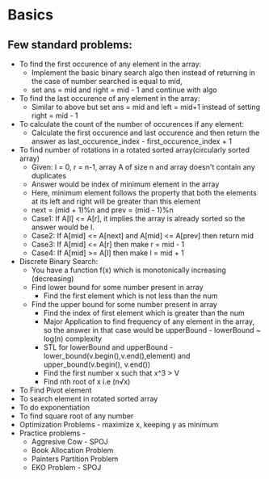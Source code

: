 # Basics
## Few standard problems:
- To find the first occurence of any element in the array:
  - Implement the basic binary search algo then instead of returning in the case of number searched is equal to mid,
  - set ans = mid and right = mid - 1 and continue with algo
- To find the last occurence of any element in the array:
  - Similar to above but set ans = mid and left = mid+1 instead of setting right = mid - 1
- To calculate the count of the number of occurences if any element:
  - Calculate the first occurence and last occurence and then return the answer as last_occurence_index - first_occurence_index + 1
- To find number of rotations in a rotated sorted array(circularly sorted array)
  - Given: l = 0, r = n-1, array A of size n and array doesn't contain any duplicates
  - Answer would be index of minimum element in the array
  - Here, minimum element follows the property that both the elements at its left and right will be greater than this element
  - next = (mid + 1)%n and prev = (mid - 1)%n
  - Case1: If A[l] <= A[r], it implies the array is already sorted so the answer would be l.
  - Case2: If A[mid] <= A[next] and A[mid] <= A[prev] then return mid
  - Case3: If A[mid] <= A[r] then make r = mid - 1
  - Case4: If A[mid] >= A[l] then make l = mid + 1
- Discrete Binary Search:
  - You have a function f(x) which is monotonically increasing (decreasing)
  - Find lower bound for some number present in array
    - Find the first element which is not less than the num
  - Find the upper bound for some number present in array
    - Find the index of first element which is greater than the num
    - Major Application to find frequency of any element in the array, so the answer in that case would be upperBound - lowerBound ~ log(n) complexity
    - STL for lowerBound and upperBound - lower_bound(v.begin(),v.end(),element) and upper_bound(v.begin(), v.end())
    - Find the first number x such that x^3 > V
    - Find nth root of x i.e (n√x)
- To Find Pivot element
- To search element in rotated sorted array
- To do exponentiation
- To find square root of any number
- Optimization Problems - maximize x, keeping y as minimum
- Practice problems -
  - Aggresive Cow - SPOJ
  - Book Allocation Problem
  - Painters Partition Problem
  - EKO Problem - SPOJ
  
    
